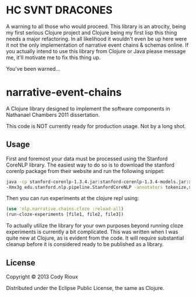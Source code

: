 # HC SVNT DRACONES
A warning to all those who would proceed. This library is an atrocity, being my first serious Clojure project and Clojure being my first lisp this thing needs a major refactoring. In all likelihood it wouldn't even be up here were it not the only implementation of narrative event chains & schemas online. If you actually intend to use this library from Clojure or Java please message me, it'll motivate me to fix this thing up.

You've been warned...

# narrative-event-chains

A Clojure library designed to implement the software components in Nathanael Chambers 2011 dissertation.

This code is NOT currently ready for production usage. Not by a long shot.

## Usage

First and foremost your data must be processed using the Stanford CoreNLP library. The easiest
way to do so is to download the stanford corenlp package from their website and run the following
snippet:

```bash
java -cp stanford-corenlp-1.3.4.jar:stanford-corenlp-1.3.4-models.jar:xom.jar:joda-time.jar:jollyday.jar \
-Xmx3g edu.stanford.nlp.pipeline.StanfordCoreNLP -annotators tokenize,ssplit,pos,lemma,ner,parse,dcoref -file input.txt
```

Then you can run experiments at the clojure repl using:

```clojure
(use 'nlp.narrative.chains.cloze :reload-all)
(run-cloze-experiments [file1, file2, file3])
```

To actually utilize the library for your own purposes beyond running cloze experiments is currently a bit complicated.
This was written when I was quite new at Clojure, as is evident from the code. It will require substantial cleanup
before it is considered ready to be published as a library.

## License

Copyright © 2013 Cody Rioux

Distributed under the Eclipse Public License, the same as Clojure.
